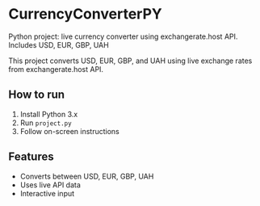 # CurrencyConverterPY
Python project: live currency converter using exchangerate.host API. Includes USD, EUR, GBP, UAH

This project converts USD, EUR, GBP, and UAH using live exchange rates from exchangerate.host API.

## How to run
1. Install Python 3.x
2. Run `project.py`
3. Follow on-screen instructions

## Features
- Converts between USD, EUR, GBP, UAH
- Uses live API data
- Interactive input
